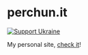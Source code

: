# perchun.it

[![Support Ukraine](https://badgen.net/badge/support/UKRAINE/?color=0057B8&labelColor=FFD700)](https://savelife.in.ua/en/)

My personal site, [check it](https://perchun.it)!
